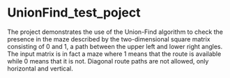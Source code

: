 # UnionFind_test_poject

The project demonstrates the use of the Union-Find algorithm to check the presence in the maze described by the two-dimensional square matrix consisting of 0 and 1,
a path between the upper left and lower right angles.
The input matrix is in fact a maze where 1 means that the route is available while 0 means that it is not. Diagonal route paths are not allowed, only horizontal and vertical.
